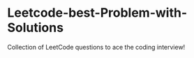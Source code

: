 # Leetcode-best-Problem-with-Solutions
Collection of LeetCode questions to ace the coding interview! 
